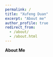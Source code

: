 ```yaml
---
permalink: /
title: "Xufeng Duan"
excerpt: "About me"
author_profile: true
redirect_from: 
  - /about/
  - /about.html
---
```


**About Me**

